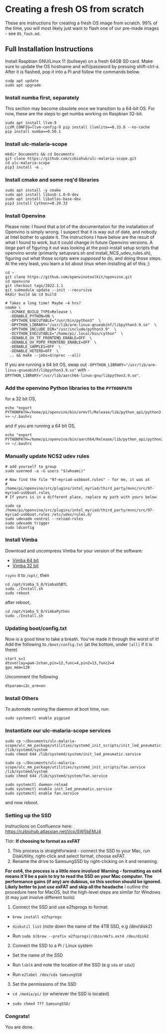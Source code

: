 # Creating a fresh OS from scratch

These are instructions for creating a fresh OS image from scratch. 99% of the time, you will most likely just want to flash one of our pre-made images - see `OS_fash.md`.

## Full Installation Instructions

Install Raspbian GNU/Linux 11 (bullseye) on a fresh 64GB SD card. Make sure to update the OS
hostname and wifi/password by pressing shift-ctrl-x. After it is flashed, pop it into a Pi and
follow the commands below.

```console
sudp apt update
sudo apt upgrade
```

### Install numba first, separately
This section may become obsolete once we transition to a 64-bit OS. For now, these are the steps to get numba working on Raspbian 32-bit.
```
sudo apt install llvm-9
LLVM_CONFIG=llvm-config-9 pip install llvmlite==0.33.0 --no-cache
pip install numba==0.50.1
```

### Install ulc-malaria-scope
```console
mkdir Documents && cd Documents
git clone https://github.com/czbiohub/ulc-malaria-scope.git
cd ulc-malaria-scope
pip3 install -e .
```

### Install cmake and some req'd libraries
```console
sudo apt install -y cmake
sudo apt install libusb-1.0-0-dev
sudo apt install libatlas-base-dev
pip3 install Cython>=0.29.33
```

### Install Openvino

Please note: I found that a *lot* of the documentation for the installation of Openvino is simply wrong. I suspect that it is way out of date, and nobody at Intel bother to update it. The instructions I have below are the result of what I found to work, but it could change in future Openvino versions. A *large* part of figuring it out was looking at the post-install setup scripts that openvino wrote (primarily setupvars.sh and install_NCS_udev_rules.sh), figuring out what those scripts were *supposed* to do, and doing those steps. At the very least, you learn a lot about linux when installing all of this ;)

```console
cd ~
git clone https://github.com/openvinotoolkit/openvino.git
cd openvino
git checkout tags/2022.1.1
git submodule update --init --recursive
mkdir build && cd build

# Takes a long time! Maybe ~4 hrs?
cmake \
  -DCMAKE_BUILD_TYPE=Release \
  -DENABLE_PYTHON=ON \
  -DPYTHON_EXECUTABLE="/usr/bin/python3"  \
  -DPYTHON_LIBRARY="/usr/lib/arm-linux-gnueabihf/libpython3.9.so"  \
  -DPYTHON_INCLUDE_DIR="/usr/include/python3.9"  \
  -DCYTHON_EXECUTABLE="/home/pi/.local/bin/cython"  \
  -DENABLE_OV_TF_FRONTEND_ENABLE=OFF  \
  -DENABLE_OV_PDPD_FRONTEND_ENABLE=OFF  \
  -DENABLE_SAMPLES=OFF  \
  -DENABLE_HETERO=OFF  \
  .. && make --jobs=$(nproc --all)
```

If you are running a 64 bit OS, swap out `-DPYTHON_LIBRARY="/usr/lib/arm-linux-gnueabihf/libpython3.9.so"` with `-DPYTHON_LIBRARY="/usr/lib/aarch64-linux-gnu/libpython3.9.so"`.

### Add the openvino Python libraries to the `PYTHONPATH`

for a 32 bit OS,
```console
echo "export PYTHONPATH=/home/pi/openvino/bin/armv7l/Release/lib/python_api/python3.9:$PYTHONPATH" >> ~/.bashrc
```

and if you are running a 64 bit OS,
```console
echo "export PYTHONPATH=/home/pi/openvino/bin/aarch64/Release/lib/python_api/python3.9:$PYTHONPATH" >> ~/.bashrc
```

### Manually update NCS2 udev rules

```console
# add yourself to group
sudo usermod -a -G users "$(whoami)"

# Now find the file "97-myriad-usbboot.rules" - for me, it was at
#   /home/pi/openvino/src/plugins/intel_myriad/third_party/mvnc/src/97-myriad-usbboot.rules
# If yours is in a different place, replace my path with yours below

sudo cp /home/pi/openvino/src/plugins/intel_myriad/third_party/mvnc/src/97-myriad-usbboot.rules /etc/udev/rules.d/
sudo udevadm control --reload-rules
sudo udevadm trigger
sudo ldconfig
```

### Install Vimba

Download and uncompress Vimba for your version of the software:

- [Vimba 64 bit](https://drive.google.com/file/d/1_0ckwfBUPX-drv2zrvJkzIj39QkT-eUr/view?usp=share_link)
- [Vimba 32 bit](https://drive.google.com/file/d/16OUi32I5QPsywLyl9qaezAkova_Dz53e/view?usp=sharing)

`rsync` it to `/opt/`, then

```console
cd /opt/Vimba_5_0/VimbaUSBTL
sudo ./Install.sh
sudo reboot
```

after reboot,

```console
cd /opt/Vimba_5_0/VimbaPython
sudo ./Install.sh
```

### Updating boot/config.txt
Now is a good time to take a breath. You've made it through the worst of it!
Add the following to `/boot/config.txt` (at the bottom, under `[all]` if it is there)

```console
start_x=1
dtoverlay=pwm-2chan,pin=12,func=4,pin2=13,func2=4
gpu_mem=128
```

Uncomment the following

```console
dtparam=i2c_arm=on
```

### Install Others

To automate running the daemon at boot time, run:

```console
sudo systemctl enable pigpiod
```

### Instantiate our ulc-malaria-scope services

```console
sudo cp ~/Documents/ulc-malaria-scope/ulc_mm_package/utilities/systemd_init_scripts/init_led_pneumatic.service /lib/systemd/system
sudo chmod 644 /lib/systemd/system/init_led_pneumatic.service

sudo cp ~/Documents/ulc-malaria-scope/ulc_mm_package/utilities/systemd_init_scripts/fan.service /lib/systemd/system
sudo chmod 644 /lib/systemd/system/fan.service

sudo systemctl daemon-reload
sudo systemctl enable init_led_pneumatic.service
sudo systemctl enable fan.service
```

and now reboot.

### Setting up the SSD
Instructions on Confluence here: https://czbiohub.atlassian.net/l/cp/SW5bEMJ4

Tldr:
**If choosing to format as exFAT**
1. This process is straightforward - connect the SSD to your Mac, run DiskUtility, right-click and select format, choose exFAT.
2. Rename the drive to SamsungSSD by right-clicking on it and renaming.



**For ext4, the process is a little more involved**
**Warning - formatting as ext4 means it'll be a pain to try to read the SSD on your Mac computer. The performance gains (if any) are dubious, so this section should be ignored. Likely better to just use exFAT and skip all the headache**
I outline the procedure here for MacOS, but the high-level steps are similar for Windows (it may just involve different tools)

1. Connect the SSD and use e2fsprogs to format:

  - `brew install e2fsprogs`

  - `diskutil list` (note down the name of the 4TB SSD, e.g /dev/disk2)

  - Run `sudo $(brew --prefix e2fsprogs)/sbin/mkfs.ext4 /dev/disk2`

2. Connect the SSD to a Pi / Linux system

  - Set the name of the SSD

  - Run `lsblk` and note the location of the SSD (e.g `sda` or `sda2`)

  - Run `e2label /dev/sda SamsungSSD`

3. Set the permissions of the SSD

  - `cd /media/pi/` (or wherever the SSD is located)

  - `sudo chmod 777 SamsungSSD/`

### Congrats!

You are done.
